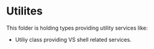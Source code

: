 ﻿# Utilites
This folder is holding types providing utility services like:
- Utiliy class providing VS shell related services.
